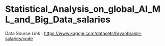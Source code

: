 # Statistical_Analysis_on_global_AI_ML_and_Big_Data_salaries
Data Source Link : https://www.kaggle.com/datasets/bryanb/aiml-salaries/code
